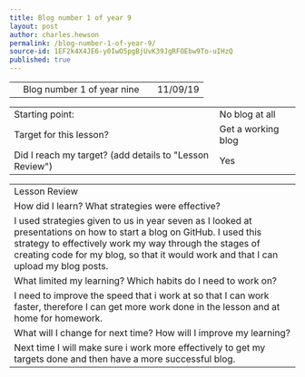 ```yaml
---
title: Blog number 1 of year 9
layout: post
author: charles.hewson
permalink: /blog-number-1-of-year-9/
source-id: 1EF2k4X4JE6-y0IwO5pgBjUvK39JgRFOEbw9To-uIHzQ
published: true
---
```

<table>
  <tr>
    <td></td>
    <td>Blog number 1 of year nine</td>
    <td></td>
    <td>11/09/19</td>
  </tr>
</table>


<table>
  <tr>
    <td>Starting point:</td>
    <td>No blog at all</td>
  </tr>
  <tr>
    <td>Target for this lesson?</td>
    <td>Get a working blog</td>
  </tr>
  <tr>
    <td>Did I reach my target? 
(add details to "Lesson Review")</td>
    <td>Yes</td>
  </tr>
</table>


<table>
  <tr>
    <td>Lesson Review</td>
  </tr>
  <tr>
    <td>How did I learn? What strategies were effective? </td>
  </tr>
  <tr>
    <td>I used strategies given to us in year seven as I looked at presentations on how to start a blog on GitHub. I used this strategy to effectively work my way through the stages of creating code for my blog, so that it would work and that I can upload my blog posts.</td>
  </tr>
  <tr>
    <td>What limited my learning? Which habits do I need to work on? </td>
  </tr>
  <tr>
    <td>I need to improve the speed that i work at so that I can work faster, therefore I can get more work done in the lesson and at home for homework.</td>
  </tr>
  <tr>
    <td>What will I change for next time? How will I improve my learning?</td>
  </tr>
  <tr>
    <td>Next time I will make sure i work more effectively to get my targets done and then have a more successful blog.</td>
  </tr>
</table>


